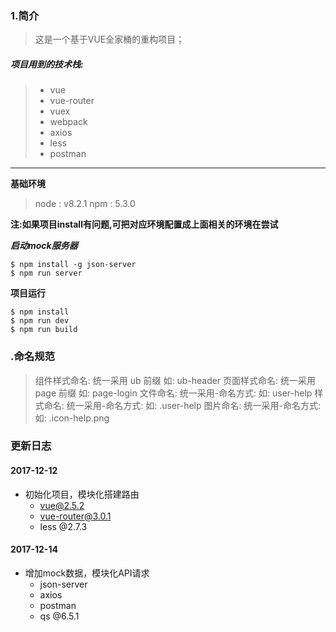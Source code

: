 ### 1.简介
> 这是一个基于VUE全家桶的重构项目；

##### 项目用到的技术栈:
> * vue
> * vue-router
> * vuex
> * webpack
> * axios
> * less
> * postman
***

**基础环境**
> node : v8.2.1
npm : 5.3.0

**注:如果项目install有问题,可把对应环境配置成上面相关的环境在尝试**

***启动mock服务器***
```
$ npm install -g json-server
$ npm run server
```

**项目运行**
```
$ npm install
$ npm run dev
$ npm run build
```

### .命名规范
> 组件样式命名: 统一采用 ub 前缀 如: ub-header
> 页面样式命名: 统一采用 page 前缀 如: page-login
> 文件命名: 统一采用-命名方式: 如: user-help
> 样式命名: 统一采用-命名方式: 如: .user-help
> 图片命名: 统一采用-命名方式: 如: .icon-help.png

### 更新日志
#### 2017-12-12
- 初始化项目，模块化搭建路由
    - vue@2.5.2
    - vue-router@3.0.1
    - less @2.7.3
#### 2017-12-14
- 增加mock数据，模块化API请求
    - json-server
    - axios
    - postman
    - qs @6.5.1


